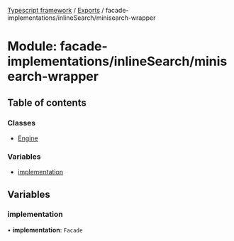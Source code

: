 [Typescript framework](../index.md) / [Exports](../modules.md) / facade-implementations/inlineSearch/minisearch-wrapper

# Module: facade-implementations/inlineSearch/minisearch-wrapper

## Table of contents

### Classes

- [Engine](../classes/facade_implementations_inlineSearch_minisearch_wrapper.Engine.md)

### Variables

- [implementation](facade_implementations_inlineSearch_minisearch_wrapper.md#implementation)

## Variables

### implementation

• **implementation**: `Facade`
